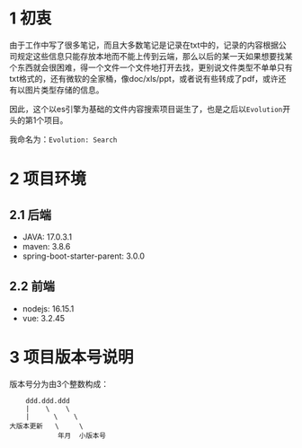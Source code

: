 # 1 初衷

由于工作中写了很多笔记，而且大多数笔记是记录在txt中的，记录的内容根据公司规定这些信息只能存放本地而不能上传到云端，那么以后的某一天如果想要找某个东西就会很困难，得一个文件一个文件地打开去找，更别说文件类型不单单只有txt格式的，还有微软的全家桶，像doc/xls/ppt，或者说有些转成了pdf，或许还有以图片类型存储的信息。

因此，这个以es引擎为基础的文件内容搜索项目诞生了，也是之后以`Evolution`开头的第1个项目。

我命名为：`Evolution: Search`

# 2 项目环境

## 2.1 后端

* JAVA: 17.0.3.1
* maven: 3.8.6
* spring-boot-starter-parent: 3.0.0

## 2.2 前端

* nodejs: 16.15.1
* vue: 3.2.45

# 3 项目版本号说明

版本号分为由3个整数构成：

```
    ddd.ddd.ddd
    |    \    \
    |      \    \
大版本更新   \     \
            年月  小版本号
```
